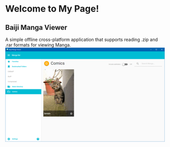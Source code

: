 # Welcome to My Page!

## Baiji Manga Viewer
A simple offline cross-platform application that supports reading .zip and .rar formats for viewing Manga. 
![manga viewer main](/assets/images/main-with-sample.png)
